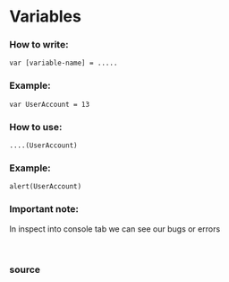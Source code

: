 # Variables

### How to write:
`var [variable-name] = .....`

### Example: 
`var UserAccount = 13`

### How to use:
`....(UserAccount)`

### Example: 
`alert(UserAccount)`

### Important note:
  In inspect into console tab we can see our bugs or errors

<br>

### <a href="javascript.info/variables" style="text-decoration: none;"> source </a>